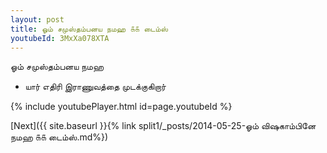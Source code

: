 ```yaml
---
layout: post
title: ஓம் சமுஸ்தம்பனய நமஹ ௧௧ டைம்ஸ்
youtubeId: 3MxXa078XTA
---
```

 
 
 ஓம் சமுஸ்தம்பனய நமஹ  
 
 -  யார் எதிரி இராணுவத்தை முடக்குகிறார் 
 
  
 
  
 
 
 
 
 
 


{% include youtubePlayer.html id=page.youtubeId %}
 
[Next]({{ site.baseurl }}{% link  split1/_posts/2014-05-25-ஓம் விஷகாம்பினே நமஹ ௧௧ டைம்ஸ்.md%})
 
